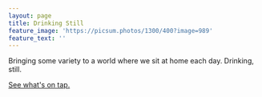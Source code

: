```yaml
---
layout: page
title: Drinking Still
feature_image: 'https://picsum.photos/1300/400?image=989'
feature_text: ''
---
```

Bringing some variety to a world where we sit at home each day. Drinking, still.

[See what's on tap.](/blog)